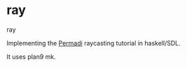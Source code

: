 ray
===

ray

Implementing the [Permadi](http://www.permadi.com/tutorial/raycast/index.html) raycasting tutorial in haskell/SDL.


It uses plan9 mk.
